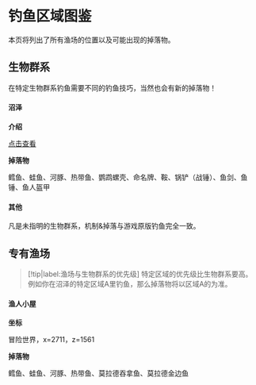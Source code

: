 # 钓鱼区域图鉴

本页将列出了所有渔场的位置以及可能出现的掉落物。

## 生物群系

在特定生物群系钓鱼需要不同的钓鱼技巧，当然也会有新的掉落物！

<!-- tabs:start -->

#### **沼泽**

**介绍**

[点击查看](https://minecraft.fandom.com/zh/wiki/%E6%B2%BC%E6%B3%BD)

**掉落物**

鳕鱼、蛙鱼、河豚、热带鱼、鹦鹉螺壳、命名牌、鞍、锅铲（战锤）、鱼剑、鱼锤、鱼人盔甲

#### **其他**

凡是未指明的生物群系，机制&掉落与游戏原版钓鱼完全一致。

<!-- tabs:end -->

## 专有渔场

> [!tip|label:渔场与生物群系的优先级]
> 特定区域的优先级比生物群系要高。例如你在沼泽的特定区域A里钓鱼，那么掉落物将以区域A的为准。

<!-- tabs:start -->

#### **渔人小屋**

**坐标**

冒险世界，x=2711，z=1561

**掉落物**

鳕鱼、蛙鱼、河豚、热带鱼、莫拉德吞拿鱼、莫拉德金边鱼

<!-- tabs:end -->
